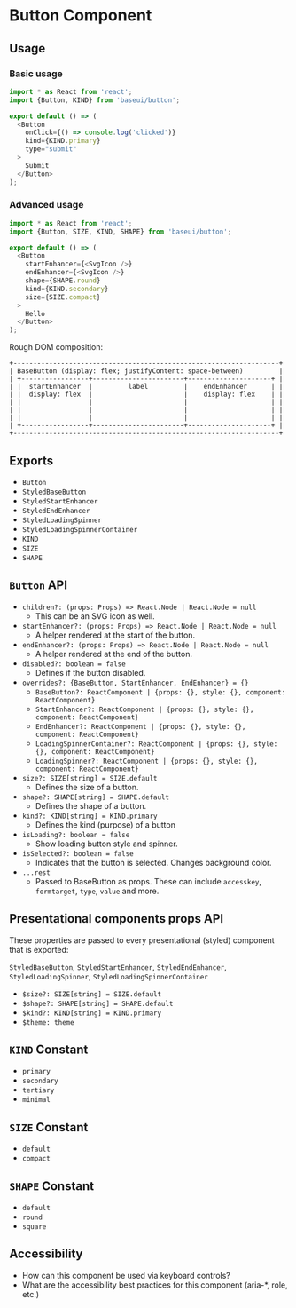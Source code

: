 # Button Component

## Usage

### Basic usage

```javascript
import * as React from 'react';
import {Button, KIND} from 'baseui/button';

export default () => (
  <Button
    onClick={() => console.log('clicked')}
    kind={KIND.primary}
    type="submit"
  >
    Submit
  </Button>
);
```

### Advanced usage

```javascript
import * as React from 'react';
import {Button, SIZE, KIND, SHAPE} from 'baseui/button';

export default () => (
  <Button
    startEnhancer={<SvgIcon />}
    endEnhancer={<SvgIcon />}
    shape={SHAPE.round}
    kind={KIND.secondary}
    size={SIZE.compact}
  >
    Hello
  </Button>
);
```

Rough DOM composition:

```text
+-------------------------------------------------------------------+
| BaseButton (display: flex; justifyContent: space-between)         |
| +-----------------+-----------------------+---------------------+ |
| |  startEnhancer  |         label         |    endEnhancer      | |
| |  display: flex  |                       |    display: flex    | |
| |                 |                       |                     | |
| |                 |                       |                     | |
| |                 |                       |                     | |
| +-----------------+-----------------------+---------------------+ |
+-------------------------------------------------------------------+
```

## Exports

* `Button`
* `StyledBaseButton`
* `StyledStartEnhancer`
* `StyledEndEnhancer`
* `StyledLoadingSpinner`
* `StyledLoadingSpinnerContainer`
* `KIND`
* `SIZE`
* `SHAPE`

## `Button` API

* `children?: (props: Props) => React.Node | React.Node = null`
  * This can be an SVG icon as well.
* `startEnhancer?: (props: Props) => React.Node | React.Node = null`
  * A helper rendered at the start of the button.
* `endEnhancer?: (props: Props) => React.Node | React.Node = null`
  * A helper rendered at the end of the button.
* `disabled?: boolean = false`
  * Defines if the button disabled.
* `overrides?: {BaseButton, StartEnhancer, EndEnhancer} = {}`
  * `BaseButton?: ReactComponent | {props: {}, style: {}, component: ReactComponent}`
  * `StartEnhancer?: ReactComponent | {props: {}, style: {}, component: ReactComponent}`
  * `EndEnhancer?: ReactComponent | {props: {}, style: {}, component: ReactComponent}`
  * `LoadingSpinnerContainer?: ReactComponent | {props: {}, style: {}, component: ReactComponent}`
  * `LoadingSpinner?: ReactComponent | {props: {}, style: {}, component: ReactComponent}`
* `size?: SIZE[string] = SIZE.default`
  * Defines the size of a button.
* `shape?: SHAPE[string] = SHAPE.default`
  * Defines the shape of a button.
* `kind?: KIND[string] = KIND.primary`
  * Defines the kind (purpose) of a button
* `isLoading?: boolean = false`
  * Show loading button style and spinner.
* `isSelected?: boolean = false`
  * Indicates that the button is selected. Changes background color.
* `...rest`
  * Passed to BaseButton as props. These can include `accesskey`, `formtarget`, `type`, `value` and more.

## Presentational components props API

These properties are passed to every presentational (styled) component that is exported:

`StyledBaseButton`, `StyledStartEnhancer`, `StyledEndEnhancer`, `StyledLoadingSpinner`,
`StyledLoadingSpinnerContainer`

* `$size?: SIZE[string] = SIZE.default`
* `$shape?: SHAPE[string] = SHAPE.default`
* `$kind?: KIND[string] = KIND.primary`
* `$theme: theme`

## `KIND` Constant

* `primary`
* `secondary`
* `tertiary`
* `minimal`

## `SIZE` Constant

* `default`
* `compact`

## `SHAPE` Constant

* `default`
* `round`
* `square`

## Accessibility

* How can this component be used via keyboard controls?
* What are the accessibility best practices for this component (aria-\*, role, etc.)
